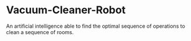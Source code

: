 # Vacuum-Cleaner-Robot
An artificial intelligence able to find the optimal sequence of operations to clean a sequence of rooms.

